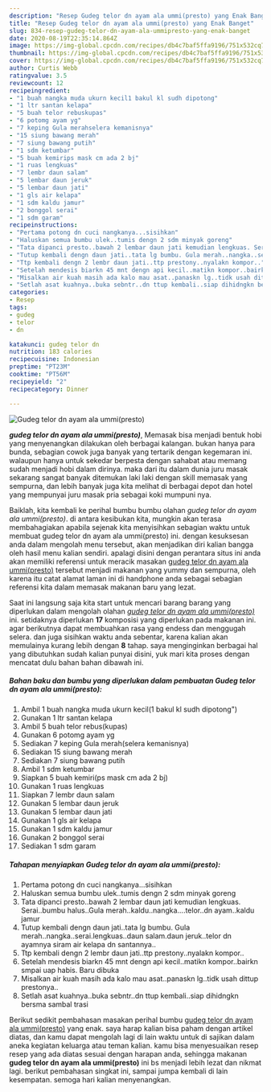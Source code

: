 ```yaml
---
description: "Resep Gudeg telor dn ayam ala ummi(presto) yang Enak Banget"
title: "Resep Gudeg telor dn ayam ala ummi(presto) yang Enak Banget"
slug: 834-resep-gudeg-telor-dn-ayam-ala-ummipresto-yang-enak-banget
date: 2020-08-19T22:35:14.864Z
image: https://img-global.cpcdn.com/recipes/db4c7baf5ffa9196/751x532cq70/gudeg-telor-dn-ayam-ala-ummipresto-foto-resep-utama.jpg
thumbnail: https://img-global.cpcdn.com/recipes/db4c7baf5ffa9196/751x532cq70/gudeg-telor-dn-ayam-ala-ummipresto-foto-resep-utama.jpg
cover: https://img-global.cpcdn.com/recipes/db4c7baf5ffa9196/751x532cq70/gudeg-telor-dn-ayam-ala-ummipresto-foto-resep-utama.jpg
author: Curtis Webb
ratingvalue: 3.5
reviewcount: 12
recipeingredient:
- "1 buah nangka muda ukurn kecil1 bakul kl sudh dipotong"
- "1 ltr santan kelapa"
- "5 buah telor rebuskupas"
- "6 potomg ayam yg"
- "7 keping Gula merahselera kemanisnya"
- "15 siung bawang merah"
- "7 siung bawang putih"
- "1 sdm ketumbar"
- "5 buah kemirips mask cm ada 2 bj"
- "1 ruas lengkuas"
- "7 lembr daun salam"
- "5 lembar daun jeruk"
- "5 lembar daun jati"
- "1 gls air kelapa"
- "1 sdm kaldu jamur"
- "2 bonggol serai"
- "1 sdm garam"
recipeinstructions:
- "Pertama potong dn cuci nangkanya...sisihkan"
- "Haluskan semua bumbu ulek..tumis dengn 2 sdm minyak goreng"
- "Tata dipanci presto..bawah 2 lembar daun jati kemudian lengkuas. Serai..bumbu halus..Gula merah..kaldu..nangka....telor..dn ayam..kaldu jamur"
- "Tutup kembali dengn daun jati..tata lg bumbu. Gula merah..nangka..serai.lengkuas..daun salam.daun jeruk..telor dn ayamnya siram air kelapa dn santannya.."
- "Ttp kembali dengn 2 lembr daun jati..ttp prestony..nyalakn kompor.."
- "Setelah mendesis biarkn 45 mnt dengn api kecil..matikn kompor..bairkn smpai uap habis. Baru dibuka"
- "Misalkan air kuah masih ada kalo mau asat..panaskn lg..tidk usah dittup prestonya.."
- "Setlah asat kuahnya..buka sebntr..dn ttup kembali..siap dihidngkn bersma sambal trasi"
categories:
- Resep
tags:
- gudeg
- telor
- dn

katakunci: gudeg telor dn 
nutrition: 183 calories
recipecuisine: Indonesian
preptime: "PT23M"
cooktime: "PT56M"
recipeyield: "2"
recipecategory: Dinner

---
```



![Gudeg telor dn ayam ala ummi(presto)](https://img-global.cpcdn.com/recipes/db4c7baf5ffa9196/751x532cq70/gudeg-telor-dn-ayam-ala-ummipresto-foto-resep-utama.jpg)

<b><i>gudeg telor dn ayam ala ummi(presto)</i></b>, Memasak bisa menjadi bentuk hobi yang menyenangkan dilakukan oleh berbagai kalangan. bukan hanya para bunda, sebagian cowok juga banyak yang tertarik dengan kegemaran ini. walaupun hanya untuk sekedar berpesta dengan sahabat atau memang sudah menjadi hobi dalam dirinya. maka dari itu dalam dunia juru masak sekarang sangat banyak ditemukan laki laki dengan skill memasak yang sempurna, dan lebih banyak juga kita melihat di berbagai depot dan hotel yang mempunyai juru masak pria sebagai koki mumpuni nya.

Baiklah, kita kembali ke perihal bumbu bumbu olahan <i>gudeg telor dn ayam ala ummi(presto)</i>. di antara kesibukan kita, mungkin akan terasa membahagiakan apabila sejenak kita menyisihkan sebagian waktu untuk membuat gudeg telor dn ayam ala ummi(presto) ini. dengan kesuksesan anda dalam mengolah menu tersebut, akan menjadikan diri kalian bangga oleh hasil menu kalian sendiri. apalagi disini dengan perantara situs ini anda akan memiliki referensi untuk meracik masakan <u>gudeg telor dn ayam ala ummi(presto)</u> tersebut menjadi makanan yang yummy dan sempurna, oleh karena itu catat alamat laman ini di handphone anda sebagai sebagian referensi kita dalam memasak makanan baru yang lezat.




Saat ini langsung saja kita start untuk mencari barang barang yang diperlukan dalam mengolah olahan <u><i>gudeg telor dn ayam ala ummi(presto)</i></u> ini. setidaknya diperlukan <b>17</b> komposisi yang diperlukan pada makanan ini. agar berikutnya dapat membuahkan rasa yang endess dan menggugah selera. dan juga sisihkan waktu anda sebentar, karena kalian akan memulainya kurang lebih dengan <b>8</b> tahap. saya menginginkan berbagai hal yang dibutuhkan sudah kalian punyai disini, yuk mari kita proses dengan mencatat dulu bahan bahan dibawah ini.

<!--inarticleads1-->

##### Bahan baku dan bumbu yang diperlukan dalam pembuatan Gudeg telor dn ayam ala ummi(presto):

1. Ambil 1 buah nangka muda ukurn kecil(1 bakul kl sudh dipotong&#34;)
1. Gunakan 1 ltr santan kelapa
1. Ambil 5 buah telor rebus(kupas)
1. Gunakan 6 potomg ayam yg
1. Sediakan 7 keping Gula merah(selera kemanisnya)
1. Sediakan 15 siung bawang merah
1. Sediakan 7 siung bawang putih
1. Ambil 1 sdm ketumbar
1. Siapkan 5 buah kemiri(ps mask cm ada 2 bj)
1. Gunakan 1 ruas lengkuas
1. Siapkan 7 lembr daun salam
1. Gunakan 5 lembar daun jeruk
1. Gunakan 5 lembar daun jati
1. Gunakan 1 gls air kelapa
1. Gunakan 1 sdm kaldu jamur
1. Gunakan 2 bonggol serai
1. Sediakan 1 sdm garam




<!--inarticleads2-->

##### Tahapan menyiapkan Gudeg telor dn ayam ala ummi(presto):

1. Pertama potong dn cuci nangkanya...sisihkan
1. Haluskan semua bumbu ulek..tumis dengn 2 sdm minyak goreng
1. Tata dipanci presto..bawah 2 lembar daun jati kemudian lengkuas. Serai..bumbu halus..Gula merah..kaldu..nangka....telor..dn ayam..kaldu jamur
1. Tutup kembali dengn daun jati..tata lg bumbu. Gula merah..nangka..serai.lengkuas..daun salam.daun jeruk..telor dn ayamnya siram air kelapa dn santannya..
1. Ttp kembali dengn 2 lembr daun jati..ttp prestony..nyalakn kompor..
1. Setelah mendesis biarkn 45 mnt dengn api kecil..matikn kompor..bairkn smpai uap habis. Baru dibuka
1. Misalkan air kuah masih ada kalo mau asat..panaskn lg..tidk usah dittup prestonya..
1. Setlah asat kuahnya..buka sebntr..dn ttup kembali..siap dihidngkn bersma sambal trasi




Berikut sedikit pembahasan masakan perihal bumbu <u>gudeg telor dn ayam ala ummi(presto)</u> yang enak. saya harap kalian bisa paham dengan artikel diatas, dan kamu dapat mengolah lagi di lain waktu untuk di sajikan dalam aneka kegiatan keluarga atau teman kalian. kamu bisa menyesuaikan resep resep yang ada diatas sesuai dengan harapan anda, sehingga makanan <b>gudeg telor dn ayam ala ummi(presto)</b> ini bs menjadi lebih lezat dan nikmat lagi. berikut pembahasan singkat ini, sampai jumpa kembali di lain kesempatan. semoga hari kalian menyenangkan.
